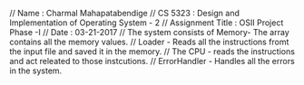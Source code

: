 // Name : Charmal Mahapatabendige
// CS 5323 : Design and Implementation of Operating System - 2
// Assignment Title : OSII Project Phase -I
// Date : 03-21-2017
// The system consists of Memory- The array contains all the memory values.
// Loader - Reads all the instructions fromt the input file and saved it in the memory.
// The CPU - reads the instructions and act releated to those instcutions.
// ErrorHandler - Handles all the errors in the system.